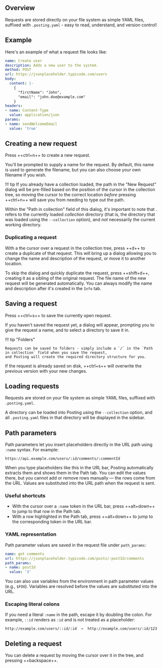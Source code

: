 ## Overview

Requests are stored directly on your file system as simple YAML files, suffixed with `.posting.yaml` - easy to read, understand, and version control!

## Example

Here's an example of what a request file looks like:

```yaml
name: Create user
description: Adds a new user to the system.
method: POST
url: https://jsonplaceholder.typicode.com/users
body: 
  content: |-
    {
      "firstName": "John",
      "email": "john.doe@example.com"
    }
headers:
- name: Content-Type
  value: application/json
params:
- name: sendWelcomeEmail
  value: 'true'
```

## Creating a new request

Press ++ctrl+n++ to create a new request.

You'll be prompted to supply a name for the request.
By default, this name is used to generate the filename, but you can also choose your own filename if you wish.

!!! tip
    If you already have a collection loaded, the path in the "New Request" dialog will be pre-filled based on the position of the cursor in the collection tree, so moving the cursor to the correct location *before* pressing ++ctrl+n++ will save you from needing to type out the path.

Within the "Path in collection" field of this dialog, it's important to note that `.` refers to the currently loaded *collection* directory (that is, the directory that was loaded using the `--collection` option), and *not* necessarily the current working directory.

### Duplicating a request

With a the cursor over a request in the collection tree, press ++d++ to create a duplicate of that request. This will bring up a dialog allowing you to change the name and description of the request, or move it to another location.

To skip the dialog and quickly duplicate the request, press ++shift+d++, creating it as a sibling of the original request. The file name of the new request will be generated automatically. You can always modify the name and description after it's created in the `Info` tab.

## Saving a request

Press ++ctrl+s++ to save the currently open request.

If you haven't saved the request yet, a dialog will appear, prompting you to give the request a name, and to select a directory to save it in.

!!! tip "Folders"

    Requests can be saved to folders - simply include a `/` in the `Path in collection` field when you save the request,
    and Posting will create the required directory structure for you.

If the request is already saved on disk, ++ctrl+s++ will overwrite the previous version with your new changes.

## Loading requests

Requests are stored on your file system as simple YAML files, suffixed with `.posting.yaml`.

A directory can be loaded into Posting using the `--collection` option, and all `.posting.yaml` files in that directory will be displayed in the sidebar.

## Path parameters

Path parameters let you insert placeholders directly in the URL path using `:name` syntax. For example:

```
https://api.example.com/users/:id/comments/:commentId
```

When you type placeholders like this in the URL bar, Posting automatically extracts them and shows them in the Path tab. You can edit the values there, but you cannot add or remove rows manually — the rows come from the URL. Values are substituted into the URL path when the request is sent.

### Useful shortcuts

- With the cursor over a `:name` token in the URL bar, press ++alt+down++ to jump to that row in the Path tab.
- With a row highlighted in the Path tab, press ++alt+down++ to jump to the corresponding token in the URL bar.


### YAML representation

Path parameter values are saved in the request file under `path_params`:

```yaml
name: get comments
url: https://jsonplaceholder.typicode.com/posts/:postId/comments
path_params:
- name: postId
  value: '3'
```

You can also use variables from the environment in path parameter values (e.g., `$FOO`). Variables are resolved before the values are substituted into the URL.

### Escaping literal colons

If you need a literal `:name` in the path, escape it by doubling the colon. For example, `::id` renders as `:id` and is not treated as a placeholder:

```
http://example.com/users/::id/:id  →  http://example.com/users/:id/123
```

## Deleting a request

You can delete a request by moving the cursor over it in the tree, and pressing ++backspace++.

